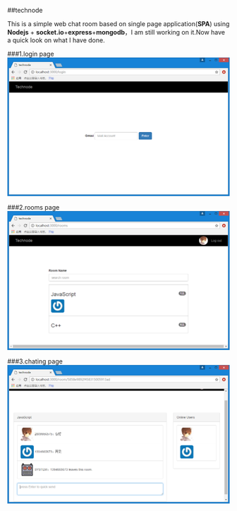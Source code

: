 ##technode

This is a simple web chat room based on single page application(**SPA**) using **Nodejs** + **socket.io**+**express**+**mongodb**，I am still working on it.Now have a quick look on what I have done.

###1.login page
![login](./static/images/pic1.png "login")


###2.rooms page
![rooms](./static/images/pic2.png "rooms")


###3.chating page 
![chating](./static/images/pic3.png "chating")